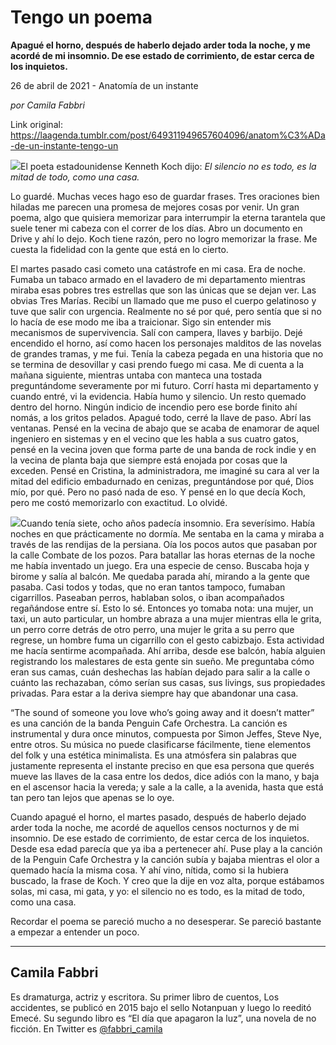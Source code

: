 # Tengo un poema

**Apagué el horno, después de haberlo dejado arder toda la noche, y me acordé de mi insomnio. De ese estado de corrimiento, de estar cerca de los inquietos.**

26 de abril de 2021 - Anatomía de un instante

_por Camila Fabbri_

Link original: https://laagenda.tumblr.com/post/649311949657604096/anatom%C3%ADa-de-un-instante-tengo-un

![](https://64.media.tumblr.com/6d3d62021b7fc1c97638f402a4ab657e/a3cb6e3379ae8adb-5c/s500x750/f21f0df890c36a3c54050e381b9a4b1f736104df.jpg)El poeta estadounidense Kenneth Koch dijo: *El silencio no es todo, es la mitad de todo, como una casa.*

Lo guardé. Muchas veces hago eso de guardar frases. Tres oraciones bien hiladas me parecen una promesa de mejores cosas por venir. Un gran poema, algo que quisiera memorizar para interrumpir la eterna tarantela que suele tener mi cabeza con el correr de los días. Abro un documento en Drive y ahí lo dejo. Koch tiene razón, pero no logro memorizar la frase. Me cuesta la fidelidad con la gente que está en lo cierto. 

El martes pasado casi cometo una catástrofe en mi casa. Era de noche. Fumaba un tabaco armado en el lavadero de mi departamento mientras miraba esas pobres tres estrellas que son las únicas que se dejan ver. Las obvias Tres Marías. Recibí un llamado que me puso el cuerpo gelatinoso y tuve que salir con urgencia. Realmente no sé por qué, pero sentía que si no lo hacía de ese modo me iba a traicionar. Sigo sin entender mis mecanismos de supervivencia. Salí con campera, llaves y barbijo. Dejé encendido el horno, así como hacen los personajes malditos de las novelas de grandes tramas, y me fui. Tenía la cabeza pegada en una historia que no se termina de desovillar y casi prendo fuego mi casa. Me di cuenta a la mañana siguiente, mientras untaba con manteca una tostada preguntándome severamente por mi futuro. Corrí hasta mi departamento y cuando entré, vi la evidencia. Había humo y silencio. Un resto quemado dentro del horno. Ningún indicio de incendio pero ese borde finito ahí nomás, a los gritos pelados. Apagué todo, cerré la llave de paso. Abrí las ventanas. Pensé en la vecina de abajo que se acaba de enamorar de aquel ingeniero en sistemas y en el vecino que les habla a sus cuatro gatos, pensé en la vecina joven que forma parte de una banda de rock indie y en la vecina de planta baja que siempre está enojada por cosas que la exceden. Pensé en Cristina, la administradora, me imaginé su cara al ver la mitad del edificio embadurnado en cenizas, preguntándose por qué, Dios mío, por qué. Pero no pasó nada de eso. Y pensé en lo que decía Koch, pero me costó memorizarlo con exactitud. Lo olvidé. 


![](https://64.media.tumblr.com/6d3d62021b7fc1c97638f402a4ab657e/a3cb6e3379ae8adb-5c/s500x750/f21f0df890c36a3c54050e381b9a4b1f736104df.jpg)Cuando tenía siete, ocho años padecía insomnio. Era severísimo. Había noches en que prácticamente no dormía. Me sentaba en la cama y miraba a través de las rendijas de la persiana. Oía los pocos autos que pasaban por la calle Combate de los pozos. Para batallar las horas eternas de la noche me había inventado un juego. Era una especie de censo. Buscaba hoja y birome y salía al balcón. Me quedaba parada ahí, mirando a la gente que pasaba. Casi todos y todas, que no eran tantos tampoco, fumaban cigarrillos. Paseaban perros, hablaban solos, o iban acompañados regañándose entre sí. Esto lo sé. Entonces yo tomaba nota: una mujer, un taxi, un auto particular, un hombre abraza a una mujer mientras ella le grita, un perro corre detrás de otro perro, una mujer le grita a su perro que regrese, un hombre fuma un cigarrillo con el gesto cabizbajo. Esta actividad me hacía sentirme acompañada. Ahí arriba, desde ese balcón, había alguien registrando los malestares de esta gente sin sueño. Me preguntaba cómo eran sus camas, cuán deshechas las habían dejado para salir a la calle o cuánto las rechazaban, cómo serían sus casas, sus livings, sus propiedades privadas. Para estar a la deriva siempre hay que abandonar una casa. 

“The sound of someone you love who’s going away and it doesn’t matter” es una canción de la banda Penguin Cafe Orchestra. La canción es instrumental y dura once minutos, compuesta por Simon Jeffes, Steve Nye, entre otros. Su música no puede clasificarse fácilmente, tiene elementos del folk y una estética minimalista. Es una atmósfera sin palabras que justamente representa el instante preciso en que esa persona que querés mueve las llaves de la casa entre los dedos, dice adiós con la mano, y baja en el ascensor hacia la vereda; y sale a la calle, a la avenida, hasta que está tan pero tan lejos que apenas se lo oye.

Cuando apagué el horno, el martes pasado, después de haberlo dejado arder toda la noche, me acordé de aquellos censos nocturnos y de mi insomnio. De ese estado de corrimiento, de estar cerca de los inquietos. Desde esa edad parecía que ya iba a pertenecer ahí. Puse play a la canción de la Penguin Cafe Orchestra y la canción subía y bajaba mientras el olor a quemado hacía la misma cosa. Y ahí vino, nítida, como si la hubiera buscado, la frase de Koch. Y creo que la dije en voz alta, porque estábamos solas, mi casa, mi gata, y yo: el silencio no es todo, es la mitad de todo, como una casa. 

Recordar el poema se pareció mucho a no desesperar. Se pareció bastante a empezar a entender un poco. 



---

Camila Fabbri
-------------

 Es dramaturga, actriz y escritora. Su primer libro de cuentos, Los accidentes, se publicó en 2015 bajo el sello Notanpuan y luego lo reeditó Emecé. Su segundo libro es “El día que apagaron la luz”, una novela de no ficción. En Twitter es [@fabbri\_camila](https://twitter.com/fabbri_camila) 


